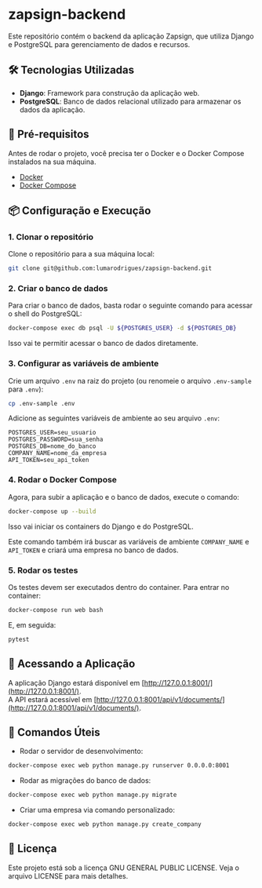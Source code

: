 
# zapsign-backend

Este repositório contém o backend da aplicação Zapsign, que utiliza Django e PostgreSQL para gerenciamento de dados e recursos.

## 🛠️ Tecnologias Utilizadas
- **Django**: Framework para construção da aplicação web.
- **PostgreSQL**: Banco de dados relacional utilizado para armazenar os dados da aplicação.

## 🔧 Pré-requisitos

Antes de rodar o projeto, você precisa ter o Docker e o Docker Compose instalados na sua máquina.

- [Docker](https://docs.docker.com/get-docker/)
- [Docker Compose](https://docs.docker.com/compose/install/)

## 📦 Configuração e Execução

### 1. Clonar o repositório
Clone o repositório para a sua máquina local:

```bash
git clone git@github.com:lumarodrigues/zapsign-backend.git
```

### 2. Criar o banco de dados
Para criar o banco de dados, basta rodar o seguinte comando para acessar o shell do PostgreSQL:

```bash
docker-compose exec db psql -U ${POSTGRES_USER} -d ${POSTGRES_DB}
```

Isso vai te permitir acessar o banco de dados diretamente.

### 3. Configurar as variáveis de ambiente
Crie um arquivo `.env` na raiz do projeto (ou renomeie o arquivo `.env-sample` para `.env`):

```bash
cp .env-sample .env
```

Adicione as seguintes variáveis de ambiente ao seu arquivo `.env`:

```env
POSTGRES_USER=seu_usuario
POSTGRES_PASSWORD=sua_senha
POSTGRES_DB=nome_do_banco
COMPANY_NAME=nome_da_empresa
API_TOKEN=seu_api_token
```

### 4. Rodar o Docker Compose

Agora, para subir a aplicação e o banco de dados, execute o comando:

```bash
docker-compose up --build
```

Isso vai iniciar os containers do Django e do PostgreSQL.

Este comando também irá buscar as variáveis de ambiente `COMPANY_NAME` e `API_TOKEN` e criará uma empresa no banco de dados.


### 5. Rodar os testes

Os testes devem ser executados dentro do container. Para entrar no container:

```bash
docker-compose run web bash
```

E, em seguida:

```bash
pytest
```

## 🚀 Acessando a Aplicação
A aplicação Django estará disponível em [http://127.0.0.1:8001/](http://127.0.0.1:8001/).  
A API estará acessível em [http://127.0.0.1:8001/api/v1/documents/](http://127.0.0.1:8001/api/v1/documents/).

## 🔧 Comandos Úteis

- Rodar o servidor de desenvolvimento:

```bash
docker-compose exec web python manage.py runserver 0.0.0.0:8001
```

- Rodar as migrações do banco de dados:

```bash
docker-compose exec web python manage.py migrate
```

- Criar uma empresa via comando personalizado:

```bash
docker-compose exec web python manage.py create_company
```

## 📄 Licença
Este projeto está sob a licença GNU GENERAL PUBLIC LICENSE. Veja o arquivo LICENSE para mais detalhes.
